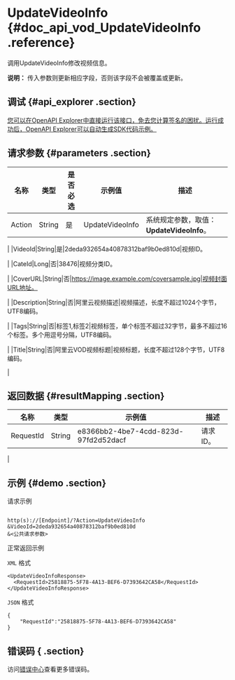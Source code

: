 # UpdateVideoInfo {#doc_api_vod_UpdateVideoInfo .reference}

调用UpdateVideoInfo修改视频信息。

**说明：** 传入参数则更新相应字段，否则该字段不会被覆盖或更新。

## 调试 {#api_explorer .section}

[您可以在OpenAPI Explorer中直接运行该接口，免去您计算签名的困扰。运行成功后，OpenAPI Explorer可以自动生成SDK代码示例。](https://api.aliyun.com/#product=vod&api=UpdateVideoInfo&type=RPC&version=2017-03-21)

## 请求参数 {#parameters .section}

|名称|类型|是否必选|示例值|描述|
|--|--|----|---|--|
|Action|String|是|UpdateVideoInfo|系统规定参数，取值：**UpdateVideoInfo**。

 |
|VideoId|String|是|2deda932654a40878312baf9b0ed810d|视频ID。

 |
|CateId|Long|否|38476|视频分类ID。

 |
|CoverURL|String|否|https://image.example.com/coversample.jpg|视频封面URL地址。

 |
|Description|String|否|阿里云视频描述|视频描述，长度不超过1024个字节，UTF8编码。

 |
|Tags|String|否|标签1,标签2|视频标签，单个标签不超过32字节，最多不超过16个标签。多个用逗号分隔，UTF8编码。

 |
|Title|String|否|阿里云VOD视频标题|视频标题，长度不超过128个字节，UTF8编码。

 |

## 返回数据 {#resultMapping .section}

|名称|类型|示例值|描述|
|--|--|---|--|
|RequestId|String|e8366bb2-4be7-4cdd-823d-97fd2d52dacf|请求ID。

 |

## 示例 {#demo .section}

请求示例

``` {#request_demo}

http(s)://[Endpoint]/?Action=UpdateVideoInfo
&VideoId=2deda932654a40878312baf9b0ed810d
&<公共请求参数>

```

正常返回示例

`XML` 格式

``` {#xml_return_success_demo}
<UpdateVideoInfoResponse>
  <RequestId>25818875-5F78-4A13-BEF6-D7393642CA58</RequestId>
</UpdateVideoInfoResponse>
```

`JSON` 格式

``` {#json_return_success_demo}
{
	"RequestId":"25818875-5F78-4A13-BEF6-D7393642CA58"
}
```

## 错误码 { .section}

访问[错误中心](https://error-center.aliyun.com/status/product/vod)查看更多错误码。

